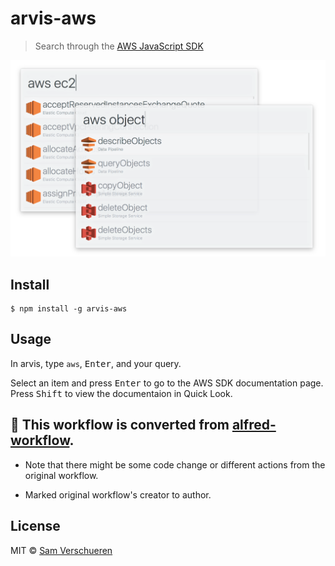 # arvis-aws

> Search through the [AWS JavaScript SDK](http://docs.aws.amazon.com/AWSJavaScriptSDK/latest/top-level-namespace.html)

<img src="screenshot.png" width="850">


## Install

```
$ npm install -g arvis-aws
```

## Usage

In arvis, type `aws`, <kbd>Enter</kbd>, and your query.

Select an item and press <kbd>Enter</kbd> to go to the AWS SDK documentation page.<br>
Press <kbd>Shift</kbd> to view the documentaion in Quick Look.


## 🔗 This workflow is converted from [alfred-workflow](https://github.com/SamVerschueren/alfred-aws).

* Note that there might be some code change or different actions from the original workflow.

* Marked original workflow's creator to author.


## License

MIT © [Sam Verschueren](https://github.com/SamVerschueren)
